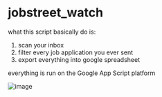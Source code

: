 # jobstreet_watch
what this script basically do is:
1. scan your inbox
2. filter every job application you ever sent
3. export everything into google spreadsheet

everything is run on the Google App Script platform

![image](https://github.com/user-attachments/assets/87a51ef2-7959-46da-8d36-84472ed662d1)



